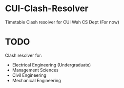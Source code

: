 # CUI-Clash-Resolver
Timetable Clash resolver for CUI Wah CS Dept (For now)

# TODO
Clash resolver for:
- Electrical Engineering (Undergraduate)
- Management Sciences
- Civil Engineering
- Mechanical Engineering

